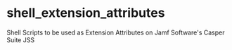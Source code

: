 # shell_extension_attributes
Shell Scripts to be used as Extension Attributes on Jamf Software's Casper Suite JSS
